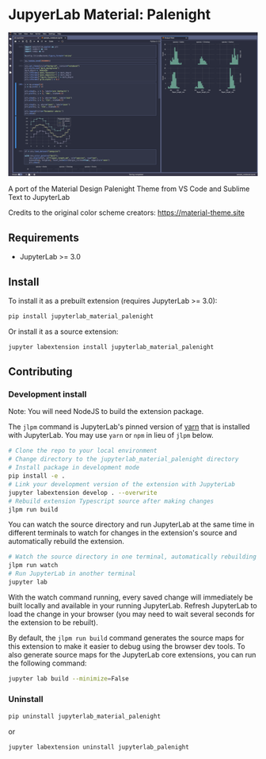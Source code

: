 # JupyerLab Material: Palenight

![Preview](palenight_screenshot.png)

A port of the Material Design Palenight Theme from VS Code and Sublime Text to JupyterLab

Credits to the original color scheme creators: https://material-theme.site


## Requirements

* JupyterLab >= 3.0

## Install

To install it as a prebuilt extension (requires JupyterLab >= 3.0):

```bash
pip install jupyterlab_material_palenight
```

Or install it as a source extension:

```bash
jupyter labextension install jupyterlab_material_palenight
```

## Contributing

### Development install

Note: You will need NodeJS to build the extension package.

The `jlpm` command is JupyterLab's pinned version of
[yarn](https://yarnpkg.com/) that is installed with JupyterLab. You may use
`yarn` or `npm` in lieu of `jlpm` below.

```bash
# Clone the repo to your local environment
# Change directory to the jupyterlab_material_palenight directory
# Install package in development mode
pip install -e .
# Link your development version of the extension with JupyterLab
jupyter labextension develop . --overwrite
# Rebuild extension Typescript source after making changes
jlpm run build
```

You can watch the source directory and run JupyterLab at the same time in different terminals to watch for changes in the extension's source and automatically rebuild the extension.

```bash
# Watch the source directory in one terminal, automatically rebuilding when needed
jlpm run watch
# Run JupyterLab in another terminal
jupyter lab
```

With the watch command running, every saved change will immediately be built locally and available in your running JupyterLab. Refresh JupyterLab to load the change in your browser (you may need to wait several seconds for the extension to be rebuilt).

By default, the `jlpm run build` command generates the source maps for this extension to make it easier to debug using the browser dev tools. To also generate source maps for the JupyterLab core extensions, you can run the following command:

```bash
jupyter lab build --minimize=False
```

### Uninstall

```bash
pip uninstall jupyterlab_material_palenight
```
or 

```bash
jupyter labextension uninstall jupyterlab_palenight
```
